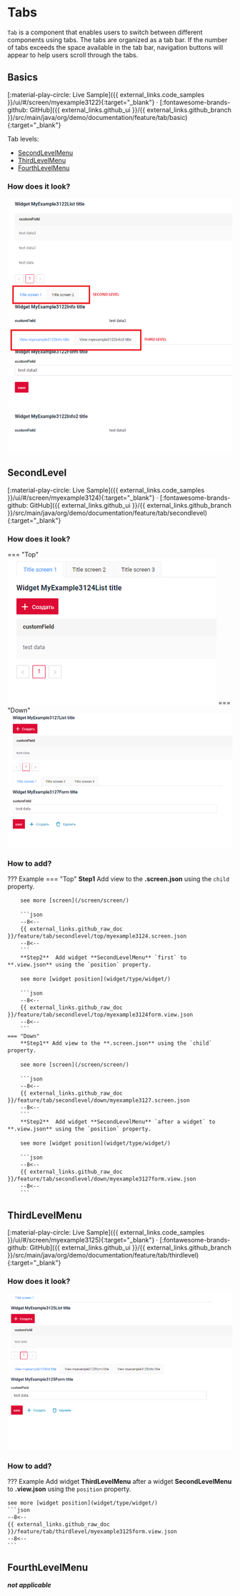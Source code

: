 # Tabs
`Tab`  is a  component that enables users to switch between different components using tabs.
The tabs are organized as a tab bar. If the number of tabs exceeds the space available in the tab bar, navigation buttons will appear to help users scroll through the tabs.

## Basics
[:material-play-circle: Live Sample]({{ external_links.code_samples }}/ui/#/screen/myexample3122){:target="_blank"} ·
[:fontawesome-brands-github: GitHub]({{ external_links.github_ui }}/{{ external_links.github_branch }}/src/main/java/org/demo/documentation/feature/tab/basic){:target="_blank"}

Tab levels:

* [SecondLevelMenu](#SecondLevel)
* [ThirdLevelMenu](#ThirdLevelMenu)
* [FourthLevelMenu](#FourthLevelMenu)

### How does it look?
![basic2.png](basic2.png)
 
##  <a id="SecondLevel">SecondLevel</a>

[:material-play-circle: Live Sample]({{ external_links.code_samples }}/ui/#/screen/myexample3124){:target="_blank"} · 
[:fontawesome-brands-github: GitHub]({{ external_links.github_ui }}/{{ external_links.github_branch }}/src/main/java/org/demo/documentation/feature/tab/secondlevel){:target="_blank"}
### How does it look?
=== "Top"
    ![secondlevel.png](secondlevel.png)
=== "Down"
    ![secondleveldown.png](secondleveldown.png)

###  How to add? 
??? Example
    === "Top"
        **Step1** Add view to the **.screen.json** using the `child` property. 

        see more [screen](/screen/screen/)

        ```json
        --8<--
        {{ external_links.github_raw_doc }}/feature/tab/secondlevel/top/myexample3124.screen.json
        --8<--
        ```
        **Step2**  Add widget **SecondLevelMenu** `first` to **.view.json** using the `position` property. 

        see more [widget position](widget/type/widget/)

        ```json
        --8<--
        {{ external_links.github_raw_doc }}/feature/tab/secondlevel/top/myexample3124form.view.json
        --8<--
        ```
    === "Down"
        **Step1** Add view to the **.screen.json** using the `child` property. 

        see more [screen](/screen/screen/)

        ```json
        --8<--
        {{ external_links.github_raw_doc }}/feature/tab/secondlevel/down/myexample3127.screen.json
        --8<--
        ```
        **Step2**  Add widget **SecondLevelMenu** `after a widget` to **.view.json** using the `position` property. 

        see more [widget position](widget/type/widget/)

        ```json
        --8<--
        {{ external_links.github_raw_doc }}/feature/tab/secondlevel/down/myexample3127form.view.json
        --8<--
        ```

##  <a id="ThirdLevelMenu">ThirdLevelMenu</a>
[:material-play-circle: Live Sample]({{ external_links.code_samples }}/ui/#/screen/myexample3125){:target="_blank"} ·
[:fontawesome-brands-github: GitHub]({{ external_links.github_ui }}/{{ external_links.github_branch }}/src/main/java/org/demo/documentation/feature/tab/thirdlevel){:target="_blank"}
### How does it look?
![thirdlevel.png](thirdlevel.png)

###  How to add?
??? Example
    Add widget **ThirdLevelMenu** after a widget **SecondLevelMenu** to **.view.json** using the `position` property.

    see more [widget position](widget/type/widget/)
    ```json
    --8<--
    {{ external_links.github_raw_doc }}/feature/tab/thirdlevel/myexample3125form.view.json
    --8<--
    ```

##  <a id="FourthLevelMenu">FourthLevelMenu</a>
**_not applicable_**
<!-- 
[:material-play-circle: Live Sample]({{ external_links.code_samples }}/ui/#/screen/myexample3126){:target="_blank"} ·
[:fontawesome-brands-github: GitHub]({{ external_links.github_ui }}/{{ external_links.github_branch }}/src/main/java/org/demo/documentation/feature/tab/fourthlevel){:target="_blank"}
### How does it look?
![fourthlevel.png](fourthlevel.png)

### How to add?
??? Example
    Add widget **FourthLevelMenu** after a widget **ThirdLevelMenu** to **.view.json** using the `position` property.

    see more [widget position](widget/type/widget/)
    ```json
    --8<--
    {{ external_links.github_raw_doc }}/feature/tab/thirdlevel/myexample3126form.view.json
    --8<--
    ```

-->